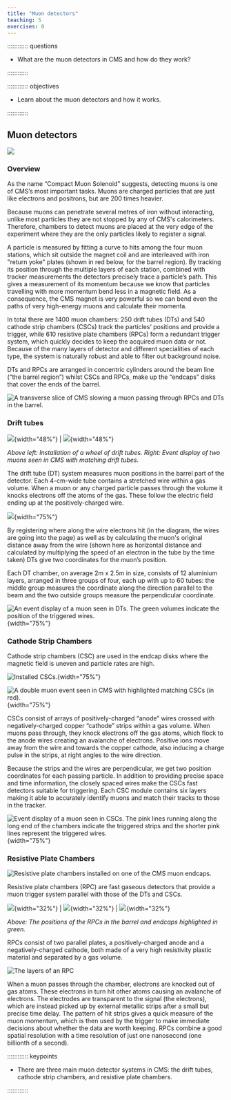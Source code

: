 ```yaml
---
title: "Muon detectors"
teaching: 5
exercises: 0
---
```


:::::::::::: questions

- What are the muon detectors in CMS and how do they work?

::::::::::::

:::::::::::: objectives

- Learn about the muon detectors and how it works.

::::::::::::


## Muon detectors

![](../fig/cms_muons.png)

### Overview

As the name “Compact Muon Solenoid” suggests, detecting muons is one of CMS’s most important tasks.
Muons are charged particles that are just like electrons and positrons, but are 200 times heavier.

Because muons can penetrate several metres of iron without interacting, unlike most particles they are not stopped by any of CMS's calorimeters. Therefore, chambers to detect muons are placed at the very edge of the experiment where they are the only particles likely to register a signal.

A particle is measured by fitting a curve to hits among the four muon stations, which sit outside the magnet coil and are interleaved with iron "return yoke" plates (shown in red below, for the barrel region). By tracking its position through the multiple layers of each station, combined with tracker measurements the detectors precisely trace a particle’s path. This gives a measurement of its momentum because we know that particles travelling with more momentum bend less in a magnetic field. As a consequence, the CMS magnet is very powerful so we can bend even the paths of very high-energy muons and calculate their momenta.

In total there are 1400 muon chambers: 250 drift tubes (DTs) and 540 cathode strip chambers (CSCs) track the particles’ positions and provide a trigger, while 610 resistive plate chambers (RPCs) form a redundant trigger system, which quickly decides to keep the acquired muon data or not. Because of the many layers of detector and different specialities of each type, the system is naturally robust and able to filter out background noise.

DTs and RPCs are arranged in concentric cylinders around the beam line (“the barrel region”) whilst CSCs and RPCs, make up the “endcaps” disks that cover the ends of the barrel.

![A transverse slice of CMS slowing a muon passing through RPCs and DTs in the barrel.](../fig/MuStations.gif)

### Drift tubes

![](../fig/oreach-2007-001_08.jpg){width="48%"} | ![](../fig/muon_event_dt.png){width="48%"}

*Above left: Installation of a wheel of drift tubes. Right: Event display of two muons seen in CMS with matching drift tubes.*

The drift tube (DT) system measures muon positions in the barrel part of the detector. Each 4-cm-wide tube contains a stretched wire within a gas volume. When a muon or any charged particle passes through the volume it knocks electrons off the atoms of the gas. These follow the electric field ending up at the positively-charged wire.

![](../fig/dt_design.png){width="75%"}

By registering where along the wire electrons hit (in the diagram, the wires are going into the page) as well as by calculating the muon's original distance away from the wire (shown here as horizontal distance and calculated by multiplying the speed of an electron in the tube by the time taken) DTs give two coordinates for the muon’s position.

Each DT chamber, on average 2m x 2.5m in size, consists of 12 aluminium layers, arranged in three groups of four, each up with up to 60 tubes: the middle group measures the coordinate along the direction parallel to the beam and the two outside groups measure the perpendicular coordinate.

![An event display of a muon seen in DTs. The green volumes indicate the position of the triggered wires.](../fig/muon_dt_rechits.png){width="75%"}

### Cathode Strip Chambers

Cathode strip chambers (CSC) are used in the endcap disks where the magnetic field is uneven and particle rates are high.

![Installed CSCs.](../fig/oreach-2005-011.jpg){width="75%"}

![A double muon event seen in CMS with highlighted matching CSCs (in red).](../fig/muon_csc_event.png){width="75%"}

CSCs consist of arrays of positively-charged “anode” wires crossed with negatively-charged copper “cathode” strips within a gas volume. When muons pass through, they knock electrons off the gas atoms, which flock to the anode wires creating an avalanche of electrons. Positive ions move away from the wire and towards the copper cathode, also inducing a charge pulse in the strips, at right angles to the wire direction.

Because the strips and the wires are perpendicular, we get two position coordinates for each passing particle.
In addition to providing precise space and time information, the closely spaced wires make the CSCs fast detectors suitable for triggering. Each CSC module contains six layers making it able to accurately identify muons and match their tracks to those in the tracker.

![Event display of a muon seen in CSCs. The pink lines running along the long end of the chambers indicate the triggered strips and the shorter pink lines represent the triggered wires.](../fig/muon_csc_digis.png){width="75%"}

### Resistive Plate Chambers

![Resistive plate chambers installed on one of the CMS muon endcaps.](../fig/oreach-2006-011.jpg)

Resistive plate chambers (RPC) are fast gaseous detectors that provide a muon trigger system parallel with those of the DTs and CSCs.

![](../fig/muons_0.png){width="32%"} | ![](../fig/muons_rpc_barrel.png){width="32%"} | ![](../fig/muons_rpc_endcaps.png){width="32%"}

*Above: The positions of the RPCs in the barrel and endcaps highlighted in green.*

RPCs consist of two parallel plates, a positively-charged anode and a negatively-charged cathode, both made of a very high resistivity plastic material and separated by a gas volume.

![The layers of an RPC](../fig/RPClayers.jpg)

When a muon passes through the chamber, electrons are knocked out of gas atoms. These electrons in turn hit other atoms causing an avalanche of electrons. The electrodes are transparent to the signal (the electrons), which are instead picked up by external metallic strips after a small but precise time delay. The pattern of hit strips gives a quick measure of the muon momentum, which is then used by the trigger to make immediate decisions about whether the data are worth keeping. RPCs combine a good spatial resolution with a time resolution of just one nanosecond (one billionth of a second).



:::::::::::: keypoints

- There are three main muon detector systems in CMS: the drift tubes, cathode strip chambers, and resistive plate chambers.

::::::::::::

